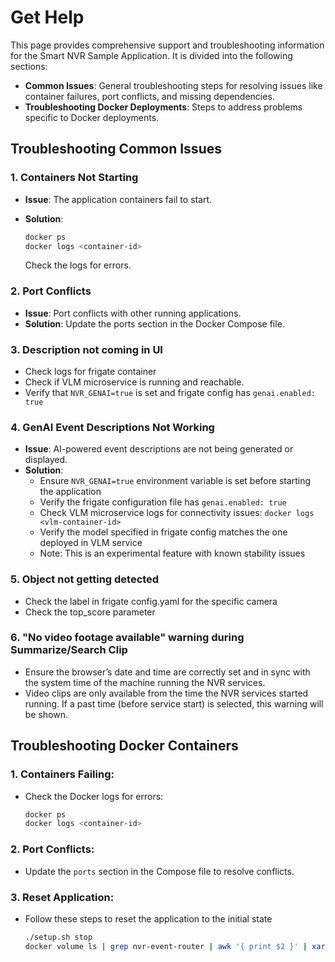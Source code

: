 # Get Help

This page provides comprehensive support and troubleshooting information for the Smart NVR Sample Application. It is divided into the following sections:

  - **Common Issues**: General troubleshooting steps for resolving issues like container failures, port conflicts, and missing dependencies.
  - **Troubleshooting Docker Deployments**: Steps to address problems specific to Docker deployments.

## Troubleshooting Common Issues

### 1. Containers Not Starting
- **Issue**: The application containers fail to start.
- **Solution**:

  ```bash
  docker ps
  docker logs <container-id>
  ```
  Check the logs for errors.

### 2. Port Conflicts
- **Issue**: Port conflicts with other running applications.
- **Solution**: Update the ports section in the Docker Compose file.
  
### 3. Description not coming in UI
- Check logs for frigate container
- Check if VLM microservice is running and reachable.
- Verify that `NVR_GENAI=true` is set and frigate config has `genai.enabled: true`

### 4. GenAI Event Descriptions Not Working
- **Issue**: AI-powered event descriptions are not being generated or displayed.
- **Solution**:
  - Ensure `NVR_GENAI=true` environment variable is set before starting the application
  - Verify the frigate configuration file has `genai.enabled: true`
  - Check VLM microservice logs for connectivity issues: `docker logs <vlm-container-id>`
  - Verify the model specified in frigate config matches the one deployed in VLM service
  - Note: This is an experimental feature with known stability issues

### 5. Object not getting detected 
- Check the label in frigate config.yaml for the specific camera
- Check the top_score parameter 

### 6. "No video footage available" warning during Summarize/Search Clip
- Ensure the browser’s date and time are correctly set and in sync with the system time of the machine running the NVR services.
- Video clips are only available from the time the NVR services started running. If a past time (before service start) is selected, this warning will be shown.

## Troubleshooting Docker Containers

### 1. Containers Failing:
   - Check the Docker logs for errors:
     ```bash
     docker ps
     docker logs <container-id>
     ```
### 2. Port Conflicts:
   - Update the `ports` section in the Compose file to resolve conflicts.
### 3. Reset Application:
   - Follow these steps to reset the application to the initial state
     ```bash
     ./setup.sh stop
     docker volume ls | grep nvr-event-router | awk '{ print $2 }' | xargs docker volume rm
     ```
<!--
## Support
- **Developer Forum**: Join the community forum
- **Contact Support**: [Support Page](#)
-->
